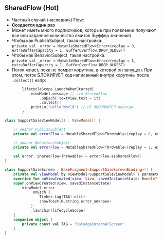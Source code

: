 
## SharedFlow (Hot) 
- Частный случай (наследник) Flow:
- **Создается один раз**
- Может иметь много подписчиков, 
	которые при появлении получают все или заданное количество емитов (Буффер значений)
- Чтобы как PublishSubject, такая настройка:  
	`private val _error = MutableSharedFlow<Error>(replay = 0, extraBufferCapacity = 1, BufferOverflow.DROP_OLDEST)`
- Чтобы как BehaviorSubject, такая настройка:  
	`private val _error = MutableSharedFlow<Error>(replay = 1, extraBufferCapacity = 1, BufferOverflow.DROP_OLDEST)`
- Поток живет, пока не помрет корутина, в которой он запущен. 
	При этом, поток БЛОКИРУЕТ код написанный внутри корутины после `.collect()` 
	напр: 
```kotlin
		lifecycleScope.LaunchWhenStarted{
			viewModel.message // это SharedFlow
				.onEach{ textView.text = it}
				.collect()
			printLn("Hello World") // НЕ ВЫПОЛНИТСЯ никогда
		}
```

```kotlin
class SupportSaleViewModel() : ViewModel() {

	// аналог PublishSubject
	private val errorFlow = MutableSharedFlow<Throwable>(replay = 0, extraBufferCapacity = 1, BufferOverflow.DROP_OLDEST)  

	// аналог BehaviourSubject
	private val errorFlow = MutableSharedFlow<Throwable>(replay = 1, extraBufferCapacity = 1, BufferOverflow.DROP_OLDEST)  
	
	val error: SharedFlow<Throwable> = errorFlow.asSharedFlow()
}

class SupportSaleScreen : BaseFragment<SupportSaleScreenBinding>() {   
    private val viewModel by viewModel<SupportSaleViewModel> { parametersOf(arguments) }
    override fun onViewCreated(view: View, savedInstanceState: Bundle?) {  
    super.onViewCreated(view, savedInstanceState)
		viewModel.error  
			.onEach {  
				Timber.tag(TAG).e(it)  
				showToast(R.string.error_unknown)  
			}  
			.launchIn(lifecycleScope)
	}
	companion object {  
	    private const val TAG = "RateAppInternalScreen"  
	}
}
```
